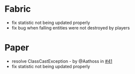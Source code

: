 # Fabric
- fix statistic not being updated properly
- fix bug when falling entities were not destroyed by players

# Paper
- resolve ClassCastException - by @Aathoss in [#41](https://github.com/btwonion/magnetic/pull/41)
- fix statistic not being updated properly